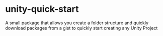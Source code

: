 # unity-quick-start
A small package that allows you create a folder structure and quickly download packages from a gist to quickly start creating any Unity Project
